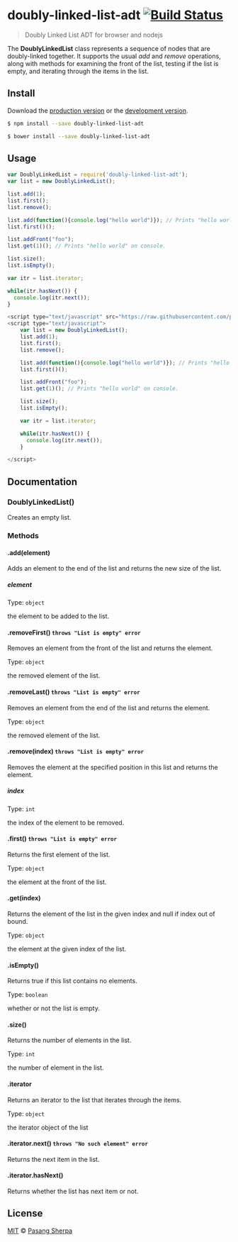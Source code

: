 # doubly-linked-list-adt [![Build Status](https://travis-ci.org/pasangsherpa/doubly-linked-list-adt.svg?branch=master)](https://travis-ci.org/pasangsherpa/doubly-linked-list-adt)

> Doubly Linked List ADT for browser and nodejs

The **DoublyLinkedList** class represents a sequence of nodes that are doubly-linked together. It supports the usual *add* and *remove* operations, along with methods for examining the front of the list, testing if the list is empty, and iterating through the items in the list.


## Install

Download the [production version][min] or the [development version][max].

[min]: https://raw.githubusercontent.com/pasangsherpa/doubly-linked-list-adt/master/dist/doubly-linked-list-adt.min.js
[max]: https://raw.githubusercontent.com/pasangsherpa/doubly-linked-list-adt/master/dist/doubly-linked-list-adt.js

```sh
$ npm install --save doubly-linked-list-adt
```

```sh
$ bower install --save doubly-linked-list-adt
```


## Usage

```js
var DoublyLinkedList = require('doubly-linked-list-adt');
var list = new DoublyLinkedList();

list.add(1);
list.first();
list.remove();

list.add(function(){console.log("hello world")}); // Prints "hello world" on console.
list.first()();

list.addFront("foo");
list.get(1)(); // Prints "hello world" on console.

list.size();
list.isEmpty();

var itr = list.iterator;

while(itr.hasNext()) {
  console.log(itr.next());
}

```
```js
<script type="text/javascript" src="https://raw.githubusercontent.com/pasangsherpa/doubly-linked-list-adt/master/dist/doubly-linked-list-adt.min.js"></script>
<script type="text/javascript"> 
  	var list = new DoublyLinkedList();
	list.add(1);
	list.first();
	list.remove();

	list.add(function(){console.log("hello world")}); // Prints "hello world" on console.
	list.first()();

	list.addFront("foo");
	list.get(1)(); // Prints "hello world" on console.

	list.size();
	list.isEmpty();

	var itr = list.iterator;

	while(itr.hasNext()) {
	  console.log(itr.next());
	}

</script>
```


## Documentation

### DoublyLinkedList()

Creates an empty list.


### Methods

#### .add(element)

Adds an element to the end of the list and returns the new size of the list.

##### element

Type: `object`

the element to be added to the list.

#### .removeFirst() `throws "List is empty" error` 

Removes an element from the front of the list and returns the element.

Type: `object`

the removed element of the list.

#### .removeLast() `throws "List is empty" error` 

Removes an element from the end of the list and returns the element.

Type: `object`

the removed element of the list.

#### .remove(index) `throws "List is empty" error` 

Removes the element at the specified position in this list and returns the element.

##### index

Type: `int`

the index of the element to be removed.

#### .first() `throws "List is empty" error` 

Returns the first element of the list.

Type: `object`

the element at the front of the list.

#### .get(index) 

Returns the element of the list in the given index and null if index out of bound.

Type: `object`

the element at the given index of the list.

#### .isEmpty()

Returns true if this list contains no elements.

Type: `boolean`

whether or not the list is empty.

#### .size()

Returns the number of elements in the list.

Type: `int`

the number of element in the list.

#### .iterator

Returns an iterator to the list that iterates through the items.

Type: `object`

the iterator object of the list

#### .iterator.next() `throws "No such element" error` 

Returns the next item in the list.

#### .iterator.hasNext()

Returns whether the list has next item or not.

## License

[MIT](http://opensource.org/licenses/MIT) © [Pasang Sherpa](https://github.com/pasangsherpa)
